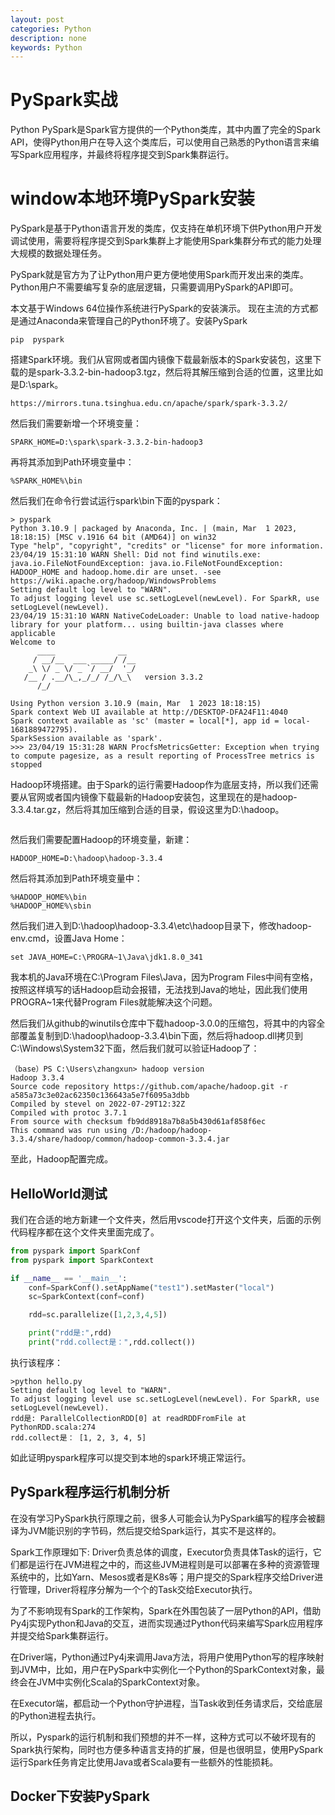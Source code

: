 ```yaml
---
layout: post
categories: Python
description: none
keywords: Python
---
```

# PySpark实战
Python PySpark是Spark官方提供的一个Python类库，其中内置了完全的Spark API，使得Python用户在导入这个类库后，可以使用自己熟悉的Python语言来编写Spark应用程序，并最终将程序提交到Spark集群运行。

# window本地环境PySpark安装
PySpark是基于Python语言开发的类库，仅支持在单机环境下供Python用户开发调试使用，需要将程序提交到Spark集群上才能使用Spark集群分布式的能力处理大规模的数据处理任务。

PySpark就是官方为了让Python用户更方便地使用Spark而开发出来的类库。Python用户不需要编写复杂的底层逻辑，只需要调用PySpark的API即可。

本文基于Windows 64位操作系统进行PySpark的安装演示。
现在主流的方式都是通过Anaconda来管理自己的Python环境了。安装PySpark
```
pip  pyspark 
```
搭建Spark环境。我们从官网或者国内镜像下载最新版本的Spark安装包，这里下载的是spark-3.3.2-bin-hadoop3.tgz，然后将其解压缩到合适的位置，这里比如是D:\spark。
```
https://mirrors.tuna.tsinghua.edu.cn/apache/spark/spark-3.3.2/
```
然后我们需要新增一个环境变量：
```
SPARK_HOME=D:\spark\spark-3.3.2-bin-hadoop3
```
再将其添加到Path环境变量中：
```
%SPARK_HOME%\bin
```
然后我们在命令行尝试运行spark\bin下面的pyspark：
``` 
> pyspark
Python 3.10.9 | packaged by Anaconda, Inc. | (main, Mar  1 2023, 18:18:15) [MSC v.1916 64 bit (AMD64)] on win32
Type "help", "copyright", "credits" or "license" for more information.
23/04/19 15:31:10 WARN Shell: Did not find winutils.exe: java.io.FileNotFoundException: java.io.FileNotFoundException: HADOOP_HOME and hadoop.home.dir are unset. -see https://wiki.apache.org/hadoop/WindowsProblems
Setting default log level to "WARN".
To adjust logging level use sc.setLogLevel(newLevel). For SparkR, use setLogLevel(newLevel).
23/04/19 15:31:10 WARN NativeCodeLoader: Unable to load native-hadoop library for your platform... using builtin-java classes where applicable
Welcome to
      ____              __
     / __/__  ___ _____/ /__
    _\ \/ _ \/ _ `/ __/  '_/
   /__ / .__/\_,_/_/ /_/\_\   version 3.3.2
      /_/

Using Python version 3.10.9 (main, Mar  1 2023 18:18:15)
Spark context Web UI available at http://DESKTOP-DFA24F11:4040
Spark context available as 'sc' (master = local[*], app id = local-1681889472795).
SparkSession available as 'spark'.
>>> 23/04/19 15:31:28 WARN ProcfsMetricsGetter: Exception when trying to compute pagesize, as a result reporting of ProcessTree metrics is stopped
```
Hadoop环境搭建。由于Spark的运行需要Hadoop作为底层支持，所以我们还需要从官网或者国内镜像下载最新的Hadoop安装包，这里现在的是hadoop-3.3.4.tar.gz，然后将其加压缩到合适的目录，假设这里为D:\hadoop。
```

```
然后我们需要配置Hadoop的环境变量，新建：
```
HADOOP_HOME=D:\hadoop\hadoop-3.3.4
```
然后将其添加到Path环境变量中：
```
%HADOOP_HOME%\bin
%HADOOP_HOME%\sbin
```
然后我们进入到D:\hadoop\hadoop-3.3.4\etc\hadoop目录下，修改hadoop-env.cmd，设置Java Home：
```
set JAVA_HOME=C:\PROGRA~1\Java\jdk1.8.0_341
```
我本机的Java环境在C:\Program Files\Java，因为Program Files中间有空格，按照这样填写的话Hadoop启动会报错，无法找到Java的地址，因此我们使用PROGRA~1来代替Program Files就能解决这个问题。

然后我们从github的winutils仓库中下载hadoop-3.0.0的压缩包，将其中的内容全部覆盖复制到D:\hadoop\hadoop-3.3.4\bin下面，然后将hadoop.dll拷贝到C:\Windows\System32下面，然后我们就可以验证Hadoop了：
```
（base）PS C:\Users\zhangxun> hadoop version
Hadoop 3.3.4
Source code repository https://github.com/apache/hadoop.git -r a585a73c3e02ac62350c136643a5e7f6095a3dbb
Compiled by stevel on 2022-07-29T12:32Z
Compiled with protoc 3.7.1
From source with checksum fb9dd8918a7b8a5b430d61af858f6ec
This command was run using /D:/hadoop/hadoop-3.3.4/share/hadoop/common/hadoop-common-3.3.4.jar
```
至此，Hadoop配置完成。

## HelloWorld测试
我们在合适的地方新建一个文件夹，然后用vscode打开这个文件夹，后面的示例代码程序都在这个文件夹里面完成了。
```python
from pyspark import SparkConf
from pyspark import SparkContext

if __name__ == '__main__':
    conf=SparkConf().setAppName("test1").setMaster("local")
    sc=SparkContext(conf=conf)

    rdd=sc.parallelize([1,2,3,4,5])

    print("rdd是:",rdd)
    print("rdd.collect是：",rdd.collect())
```
执行该程序：
```
>python hello.py
Setting default log level to "WARN".
To adjust logging level use sc.setLogLevel(newLevel). For SparkR, use setLogLevel(newLevel).
rdd是: ParallelCollectionRDD[0] at readRDDFromFile at PythonRDD.scala:274
rdd.collect是： [1, 2, 3, 4, 5]
```
如此证明pyspark程序可以提交到本地的spark环境正常运行。

## PySpark程序运行机制分析
在没有学习PySpark执行原理之前，很多人可能会认为PySpark编写的程序会被翻译为JVM能识别的字节码，然后提交给Spark运行，其实不是这样的。

Spark工作原理如下:
Driver负责总体的调度，Executor负责具体Task的运行，它们都是运行在JVM进程之中的，而这些JVM进程则是可以部署在多种的资源管理系统中的，比如Yarn、Mesos或者是K8s等；用户提交的Spark程序交给Driver进行管理，Driver将程序分解为一个个的Task交给Executor执行。

为了不影响现有Spark的工作架构，Spark在外围包装了一层Python的API，借助Py4j实现Python和Java的交互，进而实现通过Python代码来编写Spark应用程序并提交给Spark集群运行。

在Driver端，Python通过Py4j来调用Java方法，将用户使用Python写的程序映射到JVM中，比如，用户在PySpark中实例化一个Python的SparkContext对象，最终会在JVM中实例化Scala的SparkContext对象。

在Executor端，都启动一个Python守护进程，当Task收到任务请求后，交给底层的Python进程去执行。

所以，Pyspark的运行机制和我们预想的并不一样，这种方式可以不破坏现有的Spark执行架构，同时也方便多种语言支持的扩展，但是也很明显，使用PySpark运行Spark任务肯定比使用Java或者Scala要有一些额外的性能损耗。

## Docker下安装PySpark







